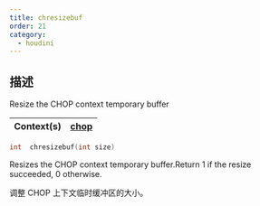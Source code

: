 ```yaml
---
title: chresizebuf
order: 21
category:
  - houdini
---
```

    
## 描述

Resize the CHOP context temporary buffer

| Context(s) | [chop](../contexts/chop.html) |
| ---------- | ----------------------------- |

```c
int  chresizebuf(int size)
```

Resizes the CHOP context temporary buffer.Return 1 if the resize succeeded, 0
otherwise.

调整 CHOP 上下文临时缓冲区的大小。
